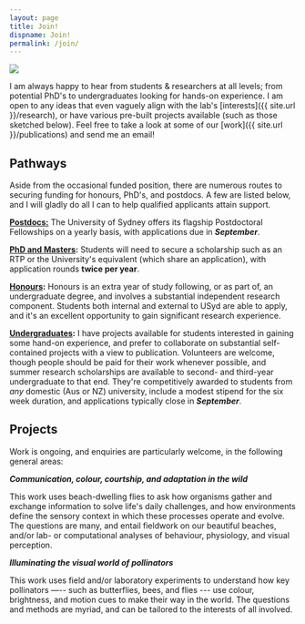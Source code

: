 ```yaml
---
layout: page
title: Join!
dispname: Join!
permalink: /join/
---
```


<img src="{{ site.baseurl }}/assets/triplet.jpg"> 

I am always happy to hear from students & researchers at all levels; from potential PhD's to undergraduates looking for hands-on experience. I am open to any ideas that even vaguely align with the lab's [interests]({{ site.url }}/research), or have various pre-built projects available (such as those sketched below). Feel free to take a look at some of our [work]({{ site.url }}/publications) and send me an email!

## Pathways

Aside from the occasional funded position, there are numerous routes to securing funding for honours, PhD's, and postdocs. A few are listed below, and I will gladly do all I can to help qualified applicants attain support.

**[Postdocs:](https://sydney.edu.au/research/join-us/university-of-sydney-fellowship-scheme.html)** The University of Sydney offers its flagship Postdoctoral Fellowships on a yearly basis, with applications due in ***September***.

**[PhD and Masters](https://sydney.edu.au/courses/courses/pr/doctor-of-philosophy-science.html):** Students will need to secure a scholarship such as an RTP or the University's equivalent (which share an application), with application rounds **twice per year**.

**[Honours](https://sydney.edu.au/study/find-a-course/honours.html):** Honours is an extra year of study following, or as part of, an undergraduate degree, and involves a substantial independent research component. Students both internal and external to USyd are able to apply, and it's an excellent opportunity to gain significant research experience.

**[Undergraduates](http://sydney.edu.au/medicine/study/scholarships/summer-research/index.php):** I have projects available for students interested in gaining some hand-on experience, and prefer to collaborate on substantial self-contained projects with a view to publication. Volunteers are welcome, though people should be paid for their work whenever possible, and summer research scholarships are available to second- and third-year undergraduate to that end. They're competitively awarded to students from _any_ domestic (Aus or NZ) university, include a modest stipend for the six week duration, and applications typically close in ***September***.

## Projects

Work is ongoing, and enquiries are particularly welcome, in the following general areas:

***Communication, colour, courtship, and adaptation in the wild***

This work uses beach-dwelling flies to ask how organisms gather and exchange information to solve life's daily challenges, and how environments define the sensory context in which these processes operate and evolve. The questions are many, and entail fieldwork on our beautiful beaches, and/or lab- or computational analyses of behaviour, physiology, and visual perception.

***Illuminating the visual world of pollinators***

This work uses field and/or laboratory experiments to understand how key pollinators —-- such as butterflies, bees, and flies --- use colour, brightness, and motion cues to make their way in the world. The questions and methods are myriad, and can be tailored to the interests of all involved.









